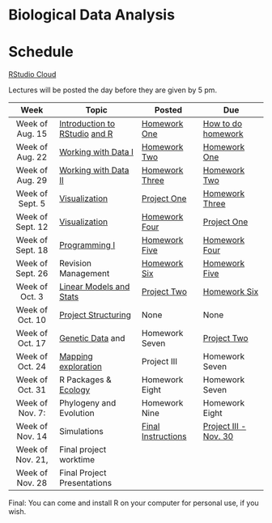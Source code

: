 # Biological Data Analysis

# Schedule

[RStudio Cloud](https://rstudio.cloud/spaces/269769/join?access_code=2DRWaVodBPHSn24odTX619RRpxmCePaGakiq8X3_)

Lectures will be posted the day before they are given by 5 pm.


| Week | Topic | Posted | Due |
|:----:|-------|--------|-----|
| Week of Aug. 15 | [Introduction to RStudio](https://biologicaldataanalysis2019.github.io/2022/articles/00_Syllabus_and_Expectations.html) [and R](https://biologicaldataanalysis2019.github.io/2022/articles/01_Getting_Started_with_R.html)| [Homework One](https://biologicaldataanalysis2019.github.io/2022/articles/homework_1.html) | [How to do homework](https://biologicaldataanalysis2019.github.io/2022/articles/homework_0.html) |
| Week of Aug. 22 |  [Working with Data I](https://biologicaldataanalysis2019.github.io/2022/articles/02_Starting_with_Data.html) | [Homework Two](https://biologicaldataanalysis2019.github.io/2022/articles/homework_2.html) | [Homework One](https://biologicaldataanalysis2019.github.io/2022/articles/homework_1.html) | 
| Week of Aug. 29 | [Working with Data II](https://biologicaldataanalysis2019.github.io/2022/articles/03_Manipulating_Data.html) | [Homework Three](https://biologicaldataanalysis2019.github.io/2022/articles/homework_3.html)  |  [Homework Two](https://biologicaldataanalysis2019.github.io/2022/articles/homework_2.html)  | 
| Week of Sept. 5 | [Visualization](https://biologicaldataanalysis2019.github.io/2022/articles/04-plotting.html) | [Project One](https://biologicaldataanalysis2019.github.io/2022/articles/ProjectOne.html) | [Homework Three](https://biologicaldataanalysis2019.github.io/2022/articles/homework_3.html)  |
| Week of Sept. 12| [Visualization](https://biologicaldataanalysis2019.github.io/2022/articles/04-plotting.html) | [Homework Four](https://biologicaldataanalysis2019.github.io/2022/articles/homework_4.html) | [Project One](https://biologicaldataanalysis2019.github.io/2022/articles/ProjectOne.html) |
| Week of Sept. 18 | [Programming I](https://biologicaldataanalysis2019.github.io/2022/articles/05_Functions.html) | [Homework Five](https://biologicaldataanalysis2019.github.io/2022/articles/homework_5.html)  |  [Homework Four](https://biologicaldataanalysis2019.github.io/2022/articles/homework_4.html) |
| Week of Sept. 26 | Revision Management | [Homework Six](https://biologicaldataanalysis2019.github.io/2022/articles/homework_6.html) | [Homework Five](https://biologicaldataanalysis2019.github.io/2022/articles/homework_5.html)  | 
| Week of Oct. 3 |  [Linear Models and Stats ](https://biologicaldataanalysis2019.github.io/2022/articles/08_linear_models.html) | [Project Two](https://biologicaldataanalysis2019.github.io/2022/articles/project_two.html) | [Homework Six](https://biologicaldataanalysis2019.github.io/2022/articles/homework_6.html)  | 
| Week of Oct. 10 | [Project Structuring](https://biologicaldataanalysis2019.github.io/2022/articles/06_Project_Structuring.html) | None | None | 
| Week of Oct. 17 | [Genetic Data](https://biologicaldataanalysis2019.github.io/2022/articles/09_Tree_of_life.html) and   | Homework Seven | [Project Two](https://biologicaldataanalysis2019.github.io/2022/articles/project_two.html) |
| Week of Oct. 24 | [Mapping exploration](https://biologicaldataanalysis2019.github.io/2022/articles/10_GBIF_and_Location.html) | Project III | Homework Seven |
| Week of Oct. 31 |  R Packages & [Ecology](https://biologicaldataanalysis2019.github.io/2022/articles/11_iNEXT.html)  | Homework Eight | Homework Seven |
| Week of Nov. 7: | Phylogeny and Evolution | Homework Nine | Homework Eight |  
| Week of Nov. 14  | Simulations | [Final Instructions](https://biologicaldataanalysis2019.github.io/2022/articles/ProjectFinal.html) | [Project III - Nov. 30](https://biologicaldataanalysis2019.github.io/2022/articles/ProjectThree.html) | 
| Week of Nov. 21, | Final project worktime | | | 
| Week of Nov. 28 | Final Project Presentations | | | 

Final: You can come and install R on your computer for personal use, if you wish.

